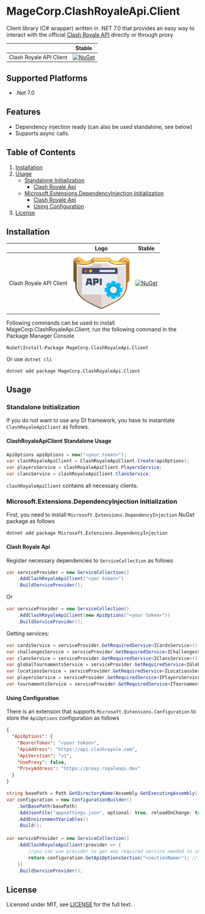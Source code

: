 # MageCorp.ClashRoyaleApi.Client
Client library (C# wrapper) written in .NET 7.0 that provides an easy way to interact with the official  [Clash Royale API](https://developer.clashroyale.com) directly or through proxy

|                         | Stable                                                                                                                                  |
| ----------------------- | --------------------------------------------------------------------------------------------------------------------------------------- |
| Clash Royale API Client | [![NuGet](https://img.shields.io/nuget/v/MageCorp.ClashRoyaleApi.Client.svg)](https://www.nuget.org/packages/MageCorp.ClashRoyaleApi.Client/) |

## Supported Platforms
- .Net 7.0

## Features

- Dependency injection ready (can also be used standalone, see below)
- Supports async calls.

## Table of Contents

1. [Installation](#installation)
2. [Usage](#usage)
   - [Standalone Initialization](#standalone-initialization)
     - [Clash Royale Api](#clashroyaleapistandalone)
   - [Microsoft.Extensions.DependencyInjection Initialization](#di-initialization)
     - [Clash Royale Api](#clash-royale-api)
     - [Using Configuration](#using-configuration)
3. [License](#license)

## <a name="installation"></a> Installation

|                                       | Logo                                                                                                                                                                              | Stable                                                                                                                                  | 
| ------------------------------------- | --------------------------------------------------------------------------------------------------------------------------------------------------------------------------------- | --------------------------------------------------------------------------------------------------------------------------------------- | 
| Clash Royale API Client               | <img src="https://raw.githubusercontent.com/rodrigopiccelli/MageCorp.ClashRoyaleApi.Client/master/icon.png" width="150" height="150" title="Github Logo"> | [![NuGet](https://img.shields.io/nuget/v/MageCorp.ClashRoyaleApi.Client.svg)](https://www.nuget.org/packages/MageCorp.ClashRoyaleApi.Client/) |

Following commands can be used to install MageCorp.ClashRoyaleApi.Client, run the following command in the Package Manager Console

```
NuGet\Install-Package MageCorp.ClashRoyaleApi.Client
```
Or use `dotnet cli`

```
dotnet add package MageCorp.ClashRoyaleApi.Client
```

## <a name="usage"></a> Usage

### <a name="standalone-initialization"></a> Standalone Initialization

If you do not want to use any DI framework, you have to instantiate `ClashRoyaleApiClient` as follows.

#### <a name="clashroyaleapistandalone"></a> ClashRoyaleApiClient Standalone Usage

```csharp
ApiOptions apiOptions = new("<your token>");
var clashRoyaleApiClient = ClashRoyaleApiClient.Create(apiOptions);
var playersService = clashRoyaleApiClient.PlayersService;
var clansService = clashRoyaleApiClient.ClansService;
```
`clashRoyaleApiClient` contains all necessary clients.

### <a name="di-initialization"></a> Microsoft.Extensions.DependencyInjection Initialization

First, you need to install `Microsoft.Extensions.DependencyInjection` NuGet package as follows

```
dotnet add package Microsoft.Extensions.DependencyInjection
```

#### <a name="clash-royale-api"></a> Clash Royale Api

Register necessary dependencies to `ServiceCollection` as follows

```csharp
var serviceProvider = new ServiceCollection()
    .AddClashRoyaleApiClient("<yor token>")
    .BuildServiceProvider();
```
Or
```csharp
var serviceProvider = new ServiceCollection()
    .AddClashRoyaleApiClient(new ApiOptions("<your token>"))
    .BuildServiceProvider();
```
Getting services:
```csharp
var cardsService = serviceProvider.GetRequiredService<ICardsService>();
var challengesService = serviceProvider.GetRequiredService<IChallengesService>();
var clansService = serviceProvider.GetRequiredService<IClansService>();
var globalTournamentsService = serviceProvider.GetRequiredService<IGlobalTournamentsService>();
var locationsService = serviceProvider.GetRequiredService<ILocationsService>();
var playersService = serviceProvider.GetRequiredService<IPlayersService>();
var tournamentsService = serviceProvider.GetRequiredService<ITournamentsService>();
```

#### <a name="using-configuration"></a> Using Configuration

There is an extension that supports `Microsoft.Extensions.Configuration` to store the `ApiOptions` configuration as follows

```json
{
  "ApiOptions": {
    "BearerToken": "<your token>",
    "ApiAddress": "https://api.clashroyale.com",
    "ApiVerstion": "v1",
    "UseProxy": false,
    "ProxyAddress": "https://proxy.royaleapi.dev"
  }
}
```

```csharp
string basePath = Path.GetDirectoryName(Assembly.GetExecutingAssembly().Location) ?? string.Empty;
var configuration = new ConfigurationBuilder()
    .SetBasePath(basePath)
    .AddJsonFile("appsettings.json", optional: true, reloadOnChange: true)
    .AddEnvironmentVariables()
    .Build();
    
var serviceProvider = new ServiceCollection()
    .AddClashRoyaleApiClient(provider => {
        //you can use provider to get any required service needed to initialize your ApiOptions
        return configuration.GetApiOptionsSection("<sectionName>"); //if you don't specify the sectionName it will be "ApiOptions" by default
    })
    .BuildServiceProvider();
```



## <a name="license"></a> License

Licensed under MIT, see [LICENSE](LICENSE) for the full text.

